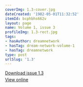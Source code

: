```yaml
---
coverImg: 1.3-cover.jpg
dateCreated: '1982-05-01T11:32:52'
itemId: bcphbhs662v
layout: page
name: Volume 1, issue 3
profileImg: 1.3-rect.jpg
tags:
- hasAuthor: dreamnetwork
- hasTag: dream-network-volume-1
- hasTag: dreamnetwork
type: post
urlSlug: '1.3'
---
```

<p style="margin-block-end: 5px; margin-block-start: 5px;"><a href="../files/pdfs/Volume_1/1.3_Dream_Network_Bulletin_Vol.1_Issue_3.pdf" download="">Download issue 1.3</a></p><p style="margin-block-end: 5px; margin-block-start: 5px;"><a href="../files/pdfs/Volume_1/1.3_Dream_Network_Bulletin_Vol.1_Issue_3.pdf">View online</a></p>